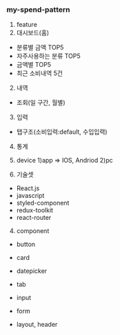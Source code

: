 ### my-spend-pattern

1. feature
1. 대시보드(홈)

- 분류별 금액 TOP5
- 자주사용하는 분류 TOP5
- 금액별 TOP5
- 최근 소비내역 5건

2.  내역

- 조회(일 구간, 월별)

3.  입력

- 탭구조(소비입력:default, 수입입력)

4. 통계

5. device
   1)app => IOS, Andriod
   2)pc

6. 기술셋

- React.js
- javascript
- styled-component
- redux-toolkit
- react-router

4. component

- button
- card
- datepicker
- tab
- input
- form

- layout, header
